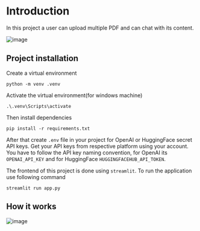# Introduction
In this project a user can upload multiple PDF and can chat with its content.

![image](https://github.com/atiqbaqi/chat-with-pdf-streamlit/assets/73009994/12dc9aab-1743-44e4-bba8-158f12575ade)


## Project installation

Create a virtual environment
```
python -m venv .venv
```
Activate the virtual environment(for windows machine)
```
.\.venv\Scripts\activate
```

Then install dependencies

```
pip install -r requirements.txt
```
After that create `.env` file in your project for OpenAI or HuggingFace secret API keys. Get your API keys from respective platform using your account. You have to follow the API key naming convention, for OpenAI its `OPENAI_API_KEY` and for HuggingFace `HUGGINGFACEHUB_API_TOKEN`.

The frontend of this project is done using `streamlit`. To run the application use following command
```
streamlit run app.py
```

## How it works
![image](https://github.com/atiqbaqi/chat-with-pdf-streamlit/assets/73009994/d7e5475d-9adc-40de-af67-c1fadd173fdf)

